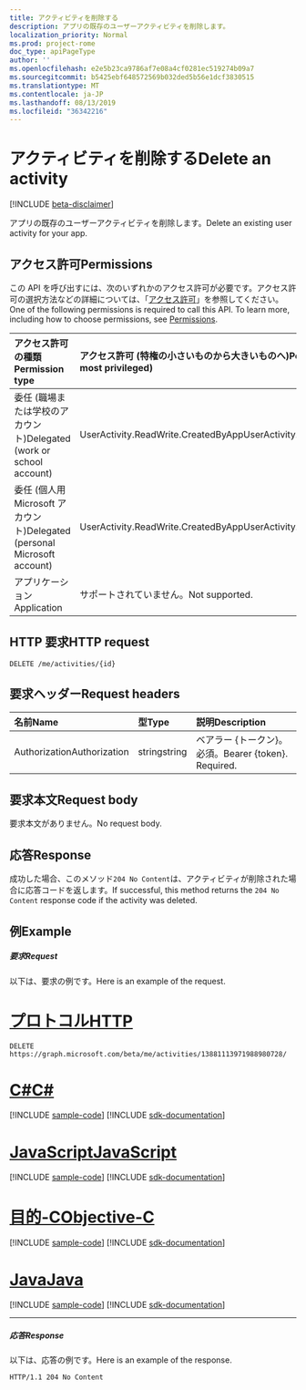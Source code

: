 ```yaml
---
title: アクティビティを削除する
description: アプリの既存のユーザーアクティビティを削除します。
localization_priority: Normal
ms.prod: project-rome
doc_type: apiPageType
author: ''
ms.openlocfilehash: e2e5b23ca9786af7e08a4cf0281ec519274b09a7
ms.sourcegitcommit: b5425ebf648572569b032ded5b56e1dcf3830515
ms.translationtype: MT
ms.contentlocale: ja-JP
ms.lasthandoff: 08/13/2019
ms.locfileid: "36342216"
---
```

# <a name="delete-an-activity"></a><span data-ttu-id="76409-103">アクティビティを削除する</span><span class="sxs-lookup"><span data-stu-id="76409-103">Delete an activity</span></span>

[!INCLUDE [beta-disclaimer](../../includes/beta-disclaimer.md)]

<span data-ttu-id="76409-104">アプリの既存のユーザーアクティビティを削除します。</span><span class="sxs-lookup"><span data-stu-id="76409-104">Delete an existing user activity for your app.</span></span>

## <a name="permissions"></a><span data-ttu-id="76409-105">アクセス許可</span><span class="sxs-lookup"><span data-stu-id="76409-105">Permissions</span></span>

<span data-ttu-id="76409-p101">この API を呼び出すには、次のいずれかのアクセス許可が必要です。アクセス許可の選択方法などの詳細については、「[アクセス許可](/graph/permissions-reference)」を参照してください。</span><span class="sxs-lookup"><span data-stu-id="76409-p101">One of the following permissions is required to call this API. To learn more, including how to choose permissions, see [Permissions](/graph/permissions-reference).</span></span>


|<span data-ttu-id="76409-108">アクセス許可の種類</span><span class="sxs-lookup"><span data-stu-id="76409-108">Permission type</span></span>      | <span data-ttu-id="76409-109">アクセス許可 (特権の小さいものから大きいものへ)</span><span class="sxs-lookup"><span data-stu-id="76409-109">Permissions (from least to most privileged)</span></span>              |
|:--------------------|:---------------------------------------------------------|
|<span data-ttu-id="76409-110">委任 (職場または学校のアカウント)</span><span class="sxs-lookup"><span data-stu-id="76409-110">Delegated (work or school account)</span></span> | <span data-ttu-id="76409-111">UserActivity.ReadWrite.CreatedByApp</span><span class="sxs-lookup"><span data-stu-id="76409-111">UserActivity.ReadWrite.CreatedByApp</span></span>    |
|<span data-ttu-id="76409-112">委任 (個人用 Microsoft アカウント)</span><span class="sxs-lookup"><span data-stu-id="76409-112">Delegated (personal Microsoft account)</span></span> | <span data-ttu-id="76409-113">UserActivity.ReadWrite.CreatedByApp</span><span class="sxs-lookup"><span data-stu-id="76409-113">UserActivity.ReadWrite.CreatedByApp</span></span>    |
|<span data-ttu-id="76409-114">アプリケーション</span><span class="sxs-lookup"><span data-stu-id="76409-114">Application</span></span> | <span data-ttu-id="76409-115">サポートされていません。</span><span class="sxs-lookup"><span data-stu-id="76409-115">Not supported.</span></span> |

## <a name="http-request"></a><span data-ttu-id="76409-116">HTTP 要求</span><span class="sxs-lookup"><span data-stu-id="76409-116">HTTP request</span></span>

<!-- { "blockType": "ignored" } -->

```http
DELETE /me/activities/{id}
```

## <a name="request-headers"></a><span data-ttu-id="76409-117">要求ヘッダー</span><span class="sxs-lookup"><span data-stu-id="76409-117">Request headers</span></span>

|<span data-ttu-id="76409-118">名前</span><span class="sxs-lookup"><span data-stu-id="76409-118">Name</span></span> | <span data-ttu-id="76409-119">型</span><span class="sxs-lookup"><span data-stu-id="76409-119">Type</span></span> | <span data-ttu-id="76409-120">説明</span><span class="sxs-lookup"><span data-stu-id="76409-120">Description</span></span>|
|:----|:-----|:-----------|
|<span data-ttu-id="76409-121">Authorization</span><span class="sxs-lookup"><span data-stu-id="76409-121">Authorization</span></span> | <span data-ttu-id="76409-122">string</span><span class="sxs-lookup"><span data-stu-id="76409-122">string</span></span> | <span data-ttu-id="76409-p102">ベアラー {トークン}。必須。</span><span class="sxs-lookup"><span data-stu-id="76409-p102">Bearer {token}. Required.</span></span>|

## <a name="request-body"></a><span data-ttu-id="76409-125">要求本文</span><span class="sxs-lookup"><span data-stu-id="76409-125">Request body</span></span>

<span data-ttu-id="76409-126">要求本文がありません。</span><span class="sxs-lookup"><span data-stu-id="76409-126">No request body.</span></span>

## <a name="response"></a><span data-ttu-id="76409-127">応答</span><span class="sxs-lookup"><span data-stu-id="76409-127">Response</span></span>

<span data-ttu-id="76409-128">成功した場合、このメソッド`204 No Content`は、アクティビティが削除された場合に応答コードを返します。</span><span class="sxs-lookup"><span data-stu-id="76409-128">If successful, this method returns the `204 No Content` response code if the activity was deleted.</span></span>

## <a name="example"></a><span data-ttu-id="76409-129">例</span><span class="sxs-lookup"><span data-stu-id="76409-129">Example</span></span>

##### <a name="request"></a><span data-ttu-id="76409-130">要求</span><span class="sxs-lookup"><span data-stu-id="76409-130">Request</span></span>

<span data-ttu-id="76409-131">以下は、要求の例です。</span><span class="sxs-lookup"><span data-stu-id="76409-131">Here is an example of the request.</span></span>


# <a name="httptabhttp"></a>[<span data-ttu-id="76409-132">プロトコル</span><span class="sxs-lookup"><span data-stu-id="76409-132">HTTP</span></span>](#tab/http)
<!-- {
  "blockType": "request",
  "name": "delete_activity"
}-->

```http
DELETE https://graph.microsoft.com/beta/me/activities/13881113971988980728/
```
# <a name="ctabcsharp"></a>[<span data-ttu-id="76409-133">C#</span><span class="sxs-lookup"><span data-stu-id="76409-133">C#</span></span>](#tab/csharp)
[!INCLUDE [sample-code](../includes/snippets/csharp/delete-activity-csharp-snippets.md)]
[!INCLUDE [sdk-documentation](../includes/snippets/snippets-sdk-documentation-link.md)]

# <a name="javascripttabjavascript"></a>[<span data-ttu-id="76409-134">JavaScript</span><span class="sxs-lookup"><span data-stu-id="76409-134">JavaScript</span></span>](#tab/javascript)
[!INCLUDE [sample-code](../includes/snippets/javascript/delete-activity-javascript-snippets.md)]
[!INCLUDE [sdk-documentation](../includes/snippets/snippets-sdk-documentation-link.md)]

# <a name="objective-ctabobjc"></a>[<span data-ttu-id="76409-135">目的-C</span><span class="sxs-lookup"><span data-stu-id="76409-135">Objective-C</span></span>](#tab/objc)
[!INCLUDE [sample-code](../includes/snippets/objc/delete-activity-objc-snippets.md)]
[!INCLUDE [sdk-documentation](../includes/snippets/snippets-sdk-documentation-link.md)]

# <a name="javatabjava"></a>[<span data-ttu-id="76409-136">Java</span><span class="sxs-lookup"><span data-stu-id="76409-136">Java</span></span>](#tab/java)
[!INCLUDE [sample-code](../includes/snippets/java/delete-activity-java-snippets.md)]
[!INCLUDE [sdk-documentation](../includes/snippets/snippets-sdk-documentation-link.md)]

---


##### <a name="response"></a><span data-ttu-id="76409-137">応答</span><span class="sxs-lookup"><span data-stu-id="76409-137">Response</span></span>

<span data-ttu-id="76409-138">以下は、応答の例です。</span><span class="sxs-lookup"><span data-stu-id="76409-138">Here is an example of the response.</span></span>

<!-- {
  "blockType": "response",
  "truncated": true,
} -->

```http
HTTP/1.1 204 No Content
```

<!-- uuid: 8fcb5dbc-d5aa-4681-8e31-b001d5168d79
2017-06-07 14:57:30 UTC -->
<!--
{
  "type": "#page.annotation",
  "description": "Delete activity",
  "keywords": "",
  "section": "documentation",
  "tocPath": "",
  "suppressions": [
  ]
}
-->

